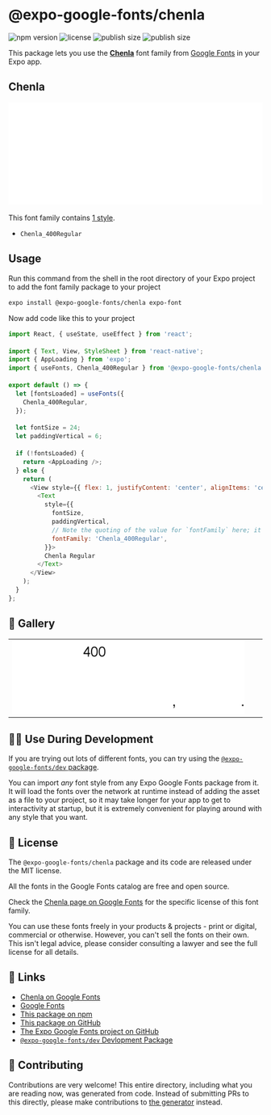 # @expo-google-fonts/chenla

![npm version](https://flat.badgen.net/npm/v/@expo-google-fonts/chenla)
![license](https://flat.badgen.net/github/license/expo/google-fonts)
![publish size](https://flat.badgen.net/packagephobia/install/@expo-google-fonts/chenla)
![publish size](https://flat.badgen.net/packagephobia/publish/@expo-google-fonts/chenla)

This package lets you use the [**Chenla**](https://fonts.google.com/specimen/Chenla) font family from [Google Fonts](https://fonts.google.com/) in your Expo app.

## Chenla

![Chenla](./font-family.png)

This font family contains [1 style](#-gallery).

- `Chenla_400Regular`

## Usage

Run this command from the shell in the root directory of your Expo project to add the font family package to your project
```sh
expo install @expo-google-fonts/chenla expo-font
```

Now add code like this to your project
```js
import React, { useState, useEffect } from 'react';

import { Text, View, StyleSheet } from 'react-native';
import { AppLoading } from 'expo';
import { useFonts, Chenla_400Regular } from '@expo-google-fonts/chenla';

export default () => {
  let [fontsLoaded] = useFonts({
    Chenla_400Regular,
  });

  let fontSize = 24;
  let paddingVertical = 6;

  if (!fontsLoaded) {
    return <AppLoading />;
  } else {
    return (
      <View style={{ flex: 1, justifyContent: 'center', alignItems: 'center' }}>
        <Text
          style={{
            fontSize,
            paddingVertical,
            // Note the quoting of the value for `fontFamily` here; it expects a string!
            fontFamily: 'Chenla_400Regular',
          }}>
          Chenla Regular
        </Text>
      </View>
    );
  }
};

```

## 🔡 Gallery


||||
|-|-|-|
|![Chenla_400Regular](./Chenla_400Regular.ttf.png)||||


## 👩‍💻 Use During Development

If you are trying out lots of different fonts, you can try using the [`@expo-google-fonts/dev` package](https://github.com/expo/google-fonts/tree/master/font-packages/dev#readme).

You can import *any* font style from any Expo Google Fonts package from it. It will load the fonts
over the network at runtime instead of adding the asset as a file to your project, so it may take longer
for your app to get to interactivity at startup, but it is extremely convenient
for playing around with any style that you want.

## 📖 License

The `@expo-google-fonts/chenla` package and its code are released under the MIT license.

All the fonts in the Google Fonts catalog are free and open source.

Check the [Chenla page on Google Fonts](https://fonts.google.com/specimen/Chenla) for the specific license of this font family.

You can use these fonts freely in your products & projects - print or digital, commercial or otherwise. However, you can't sell the fonts on their own. This isn't legal advice, please consider consulting a lawyer and see the full license for all details.

## 🔗 Links

- [Chenla on Google Fonts](https://fonts.google.com/specimen/Chenla)
- [Google Fonts](https://fonts.google.com/)
- [This package on npm](https://www.npmjs.com/package/@expo-google-fonts/chenla)
- [This package on GitHub](https://github.com/expo/google-fonts/tree/master/font-packages/chenla)
- [The Expo Google Fonts project on GitHub](https://github.com/expo/google-fonts)
- [`@expo-google-fonts/dev` Devlopment Package](https://github.com/expo/google-fonts/tree/master/font-packages/dev)

## 🤝 Contributing

Contributions are very welcome! This entire directory, including what you are reading now, was generated from code. Instead of submitting PRs to this directly, please make contributions to [the generator](https://github.com/expo/google-fonts/tree/master/packages/generator) instead.
